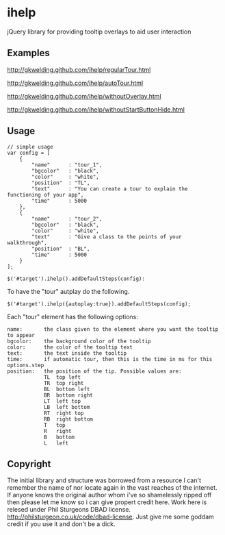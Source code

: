 ihelp
=====

jQuery library for providing tooltip overlays to aid user interaction

Examples
--------

http://gkwelding.github.com/ihelp/regularTour.html

http://gkwelding.github.com/ihelp/autoTour.html

http://gkwelding.github.com/ihelp/withoutOverlay.html

http://gkwelding.github.com/ihelp/withoutStartButtonHide.html

Usage
-----

	// simple usage
	var config = [
		{
			"name" 		: "tour_1",
			"bgcolor"	: "black",
			"color"		: "white",
			"position"	: "TL",
			"text"		: "You can create a tour to explain the functioning of your app",
			"time" 		: 5000
		},
		{
			"name" 		: "tour_2",
			"bgcolor"	: "black",
			"color"		: "white",
			"text"		: "Give a class to the points of your walkthrough",
			"position"	: "BL",
			"time" 		: 5000
		}
	];
	
	$('#target').ihelp().addDefaultSteps(config):

To have the "tour" autplay do the following.

	$('#target').ihelp({autoplay:true}).addDefaultSteps(config);

Each "tour" element has the following options:

	name:		the class given to the element where you want the tooltip to appear
	bgcolor:	the background color of the tooltip
	color:		the color of the tooltip text
	text:		the text inside the tooltip
	time:		if automatic tour, then this is the time in ms for this options.step
	position:	the position of the tip. Possible values are:
				TL	top left
				TR  top right
				BL  bottom left
				BR  bottom right
				LT  left top
				LB  left bottom
				RT  right top
				RB  right bottom
				T   top
				R   right
				B   bottom
				L   left

Copyright
----------

The initial library and structure was borrowed from a resource I can't remember the name of nor locate again in the vast reaches of the internet. If anyone knows the original author whom i've so shamelessly ripped off then please let me know so i can give propert credit here. Work here is relesed under Phil Sturgeons DBAD license. http://philsturgeon.co.uk/code/dbad-license. Just give me some goddam credit if you use it and don't be a dick.